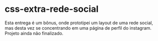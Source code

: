 # css-extra-rede-social
Esta entrega é um bônus, onde prototipei um layout de uma rede social, mas desta vez se concentrando em uma página de perfil do instagram. Projeto ainda não finalizado. 
